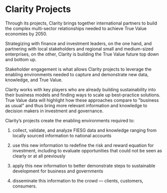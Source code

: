 # Clarity Projects

Through its projects, Clarity brings together international partners to build the complex multi-sector relationships needed to achieve True Value economies by 2050.

Strategizing with finance and investment leaders, on the one hand, and partnering with local stakeholders and regional small and medium-sized enterprises, on the other, Clarity is building the True Value future top down and bottom up.

Stakeholder engagement is what allows Clarity projects to leverage the enabling environments needed to capture and demonstrate new data, knowledge, and True Value.

Clarity works with key players who are already building sustainability into their business models and finding ways to scale up best-practice solutions. True Value data will highlight how these approaches compare to "business as usual" and thus bring more relevant information and knowledge to decision makers in investment and governance.

Clarity’s projects create the enabling environments required to:

1. collect, validate, and analyze FIESG data and knowledge ranging from locally sourced information to national accounts

2. use this new information to redefine the risk and reward equation for investment, including to evaluate opportunities that could not be seen as clearly or at all previously

3. apply this new information to better demonstrate steps to sustainable development for business and governments

4. disseminate this information to the crowd — clients, customers, consumers.

